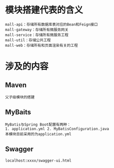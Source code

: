 # 模块搭建代表的含义
    mall-api：存储所有数据库表对应的Bean和Feign接口
    mall-gateway：存储所有微服务网关
    mall-service：存储所有微服务工程
    mall-util：存储公共工程
    mall-web：存储所有和页面渲染有关的工程
# 涉及的内容
## Maven
    父子级模块的搭建
## MyBaits
    MyBatis与Spring Boot配置有两种：
    1. application.yml 2. MyBatisConfiguration.java
    本模块目前采用的为application.yml
## Swagger
    localhost:xxxx/swagger-ui.html